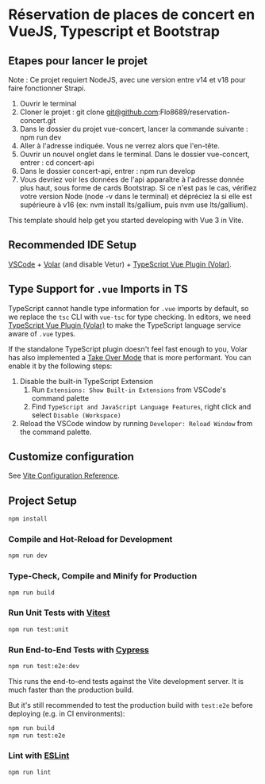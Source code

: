 # Réservation de places de concert en VueJS, Typescript et Bootstrap

## Etapes pour lancer le projet

Note : Ce projet requiert NodeJS, avec une version entre v14 et v18 pour faire fonctionner Strapi.


1. Ouvrir le terminal
2. Cloner le projet : git clone git@github.com:Flo8689/reservation-concert.git
3. Dans le dossier du projet vue-concert, lancer la commande suivante : npm run dev
4. Aller à l'adresse indiquée. Vous ne verrez alors que l'en-tête.
5. Ouvrir un nouvel onglet dans le terminal. Dans le dossier vue-concert, entrer : cd concert-api
6. Dans le dossier concert-api, entrer : npm run develop
7. Vous devriez voir les données de l'api apparaître à l'adresse donnée plus haut, sous forme de cards Bootstrap. Si ce n'est pas le cas, vérifiez votre version Node (node -v dans le terminal) et dépréciez la si elle est supérieure à v16 (ex: nvm install lts/gallium, puis nvm use lts/gallium).





This template should help get you started developing with Vue 3 in Vite.


## Recommended IDE Setup

[VSCode](https://code.visualstudio.com/) + [Volar](https://marketplace.visualstudio.com/items?itemName=Vue.volar) (and disable Vetur) + [TypeScript Vue Plugin (Volar)](https://marketplace.visualstudio.com/items?itemName=Vue.vscode-typescript-vue-plugin).

## Type Support for `.vue` Imports in TS

TypeScript cannot handle type information for `.vue` imports by default, so we replace the `tsc` CLI with `vue-tsc` for type checking. In editors, we need [TypeScript Vue Plugin (Volar)](https://marketplace.visualstudio.com/items?itemName=Vue.vscode-typescript-vue-plugin) to make the TypeScript language service aware of `.vue` types.

If the standalone TypeScript plugin doesn't feel fast enough to you, Volar has also implemented a [Take Over Mode](https://github.com/johnsoncodehk/volar/discussions/471#discussioncomment-1361669) that is more performant. You can enable it by the following steps:

1. Disable the built-in TypeScript Extension
    1) Run `Extensions: Show Built-in Extensions` from VSCode's command palette
    2) Find `TypeScript and JavaScript Language Features`, right click and select `Disable (Workspace)`
2. Reload the VSCode window by running `Developer: Reload Window` from the command palette.

## Customize configuration

See [Vite Configuration Reference](https://vitejs.dev/config/).

## Project Setup

```sh
npm install
```

### Compile and Hot-Reload for Development

```sh
npm run dev
```

### Type-Check, Compile and Minify for Production

```sh
npm run build
```

### Run Unit Tests with [Vitest](https://vitest.dev/)

```sh
npm run test:unit
```

### Run End-to-End Tests with [Cypress](https://www.cypress.io/)

```sh
npm run test:e2e:dev
```

This runs the end-to-end tests against the Vite development server.
It is much faster than the production build.

But it's still recommended to test the production build with `test:e2e` before deploying (e.g. in CI environments):

```sh
npm run build
npm run test:e2e
```

### Lint with [ESLint](https://eslint.org/)

```sh
npm run lint
```
